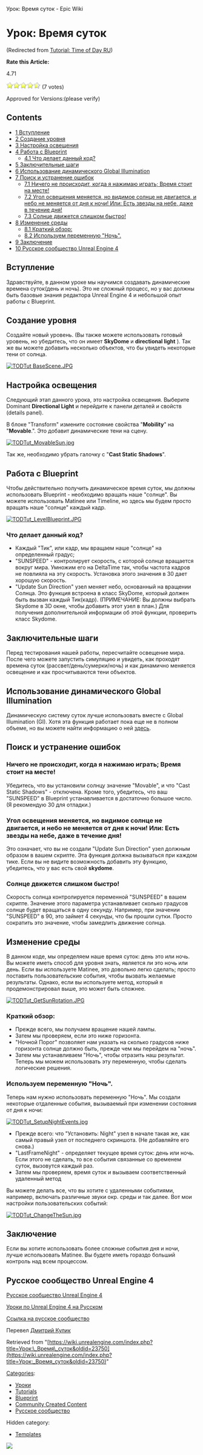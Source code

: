 Урок: Время суток - Epic Wiki                     

Урок: Время суток
=================

(Redirected from [Tutorial: Time of Day RU](/index.php?title=Tutorial:_Time_of_Day_RU&redirect=no "Tutorial: Time of Day RU"))

**Rate this Article:**

4.71

![](/extensions/VoteNY/images/star_on.gif)![](/extensions/VoteNY/images/star_on.gif)![](/extensions/VoteNY/images/star_on.gif)![](/extensions/VoteNY/images/star_on.gif)![](/extensions/VoteNY/images/star_half.gif) (7 votes)

Approved for Versions:(please verify)

Contents
--------

*   [1 Вступление](#.D0.92.D1.81.D1.82.D1.83.D0.BF.D0.BB.D0.B5.D0.BD.D0.B8.D0.B5)
*   [2 Создание уровня](#.D0.A1.D0.BE.D0.B7.D0.B4.D0.B0.D0.BD.D0.B8.D0.B5_.D1.83.D1.80.D0.BE.D0.B2.D0.BD.D1.8F)
*   [3 Настройка освещения](#.D0.9D.D0.B0.D1.81.D1.82.D1.80.D0.BE.D0.B9.D0.BA.D0.B0_.D0.BE.D1.81.D0.B2.D0.B5.D1.89.D0.B5.D0.BD.D0.B8.D1.8F)
*   [4 Работа с Blueprint](#.D0.A0.D0.B0.D0.B1.D0.BE.D1.82.D0.B0_.D1.81_Blueprint)
    *   [4.1 Что делает данный код?](#.D0.A7.D1.82.D0.BE_.D0.B4.D0.B5.D0.BB.D0.B0.D0.B5.D1.82_.D0.B4.D0.B0.D0.BD.D0.BD.D1.8B.D0.B9_.D0.BA.D0.BE.D0.B4.3F)
*   [5 Заключительные шаги](#.D0.97.D0.B0.D0.BA.D0.BB.D1.8E.D1.87.D0.B8.D1.82.D0.B5.D0.BB.D1.8C.D0.BD.D1.8B.D0.B5_.D1.88.D0.B0.D0.B3.D0.B8)
*   [6 Использование динамического Global Illumination](#.D0.98.D1.81.D0.BF.D0.BE.D0.BB.D1.8C.D0.B7.D0.BE.D0.B2.D0.B0.D0.BD.D0.B8.D0.B5_.D0.B4.D0.B8.D0.BD.D0.B0.D0.BC.D0.B8.D1.87.D0.B5.D1.81.D0.BA.D0.BE.D0.B3.D0.BE_Global_Illumination)
*   [7 Поиск и устранение ошибок](#.D0.9F.D0.BE.D0.B8.D1.81.D0.BA_.D0.B8_.D1.83.D1.81.D1.82.D1.80.D0.B0.D0.BD.D0.B5.D0.BD.D0.B8.D0.B5_.D0.BE.D1.88.D0.B8.D0.B1.D0.BE.D0.BA)
    *   [7.1 Ничего не происходит, когда я нажимаю играть; Время стоит на месте!](#.D0.9D.D0.B8.D1.87.D0.B5.D0.B3.D0.BE_.D0.BD.D0.B5_.D0.BF.D1.80.D0.BE.D0.B8.D1.81.D1.85.D0.BE.D0.B4.D0.B8.D1.82.2C_.D0.BA.D0.BE.D0.B3.D0.B4.D0.B0_.D1.8F_.D0.BD.D0.B0.D0.B6.D0.B8.D0.BC.D0.B0.D1.8E_.D0.B8.D0.B3.D1.80.D0.B0.D1.82.D1.8C.3B_.D0.92.D1.80.D0.B5.D0.BC.D1.8F_.D1.81.D1.82.D0.BE.D0.B8.D1.82_.D0.BD.D0.B0_.D0.BC.D0.B5.D1.81.D1.82.D0.B5.21)
    *   [7.2 Угол освещения меняется, но видимое солнце не двигается, и небо не меняется от дня к ночи! Или: Есть звезды на небе, даже в течение дня!](#.D0.A3.D0.B3.D0.BE.D0.BB_.D0.BE.D1.81.D0.B2.D0.B5.D1.89.D0.B5.D0.BD.D0.B8.D1.8F_.D0.BC.D0.B5.D0.BD.D1.8F.D0.B5.D1.82.D1.81.D1.8F.2C_.D0.BD.D0.BE_.D0.B2.D0.B8.D0.B4.D0.B8.D0.BC.D0.BE.D0.B5_.D1.81.D0.BE.D0.BB.D0.BD.D1.86.D0.B5_.D0.BD.D0.B5_.D0.B4.D0.B2.D0.B8.D0.B3.D0.B0.D0.B5.D1.82.D1.81.D1.8F.2C_.D0.B8_.D0.BD.D0.B5.D0.B1.D0.BE_.D0.BD.D0.B5_.D0.BC.D0.B5.D0.BD.D1.8F.D0.B5.D1.82.D1.81.D1.8F_.D0.BE.D1.82_.D0.B4.D0.BD.D1.8F_.D0.BA_.D0.BD.D0.BE.D1.87.D0.B8.21_.D0.98.D0.BB.D0.B8:_.D0.95.D1.81.D1.82.D1.8C_.D0.B7.D0.B2.D0.B5.D0.B7.D0.B4.D1.8B_.D0.BD.D0.B0_.D0.BD.D0.B5.D0.B1.D0.B5.2C_.D0.B4.D0.B0.D0.B6.D0.B5_.D0.B2_.D1.82.D0.B5.D1.87.D0.B5.D0.BD.D0.B8.D0.B5_.D0.B4.D0.BD.D1.8F.21)
    *   [7.3 Солнце движется слишком быстро!](#.D0.A1.D0.BE.D0.BB.D0.BD.D1.86.D0.B5_.D0.B4.D0.B2.D0.B8.D0.B6.D0.B5.D1.82.D1.81.D1.8F_.D1.81.D0.BB.D0.B8.D1.88.D0.BA.D0.BE.D0.BC_.D0.B1.D1.8B.D1.81.D1.82.D1.80.D0.BE.21)
*   [8 Изменение среды](#.D0.98.D0.B7.D0.BC.D0.B5.D0.BD.D0.B5.D0.BD.D0.B8.D0.B5_.D1.81.D1.80.D0.B5.D0.B4.D1.8B)
    *   [8.1 Краткий обзор:](#.D0.9A.D1.80.D0.B0.D1.82.D0.BA.D0.B8.D0.B9_.D0.BE.D0.B1.D0.B7.D0.BE.D1.80:)
    *   [8.2 Используем переменную "Ночь".](#.D0.98.D1.81.D0.BF.D0.BE.D0.BB.D1.8C.D0.B7.D1.83.D0.B5.D0.BC_.D0.BF.D0.B5.D1.80.D0.B5.D0.BC.D0.B5.D0.BD.D0.BD.D1.83.D1.8E_.22.D0.9D.D0.BE.D1.87.D1.8C.22.)
*   [9 Заключение](#.D0.97.D0.B0.D0.BA.D0.BB.D1.8E.D1.87.D0.B5.D0.BD.D0.B8.D0.B5)
*   [10 Русское сообщество Unreal Engine 4](#.D0.A0.D1.83.D1.81.D1.81.D0.BA.D0.BE.D0.B5_.D1.81.D0.BE.D0.BE.D0.B1.D1.89.D0.B5.D1.81.D1.82.D0.B2.D0.BE_Unreal_Engine_4)

Вступление
----------

Здравствуйте, в данном уроке мы научимся создавать динамические времена суток(день и ночь). Это не сложный процесс, но у вас должны быть базовые знания редактора Unreal Engine 4 и небольшой опыт работы с Blueprint.

Создание уровня
---------------

Создайте новый уровень. (Вы также можете использовать готовый уровень, но убедитесь, что он имеет **SkyDome** и **directional light** ). Так же вы можете добавить несколько объектов, что бы увидеть некоторые тени от солнца.

[![TODTut BaseScene.JPG](https://d3ar1piqh1oeli.cloudfront.net/4/4b/TODTut_BaseScene.JPG/500px-TODTut_BaseScene.JPG)](/File:TODTut_BaseScene.JPG)

Настройка освещения
-------------------

Следующий этап данного урока, это настройка освещения. Выберите Dominant **Directional Light** и перейдите к панели деталей и свойств (details panel).

В блоке "Transform" измените состояние свойства "**Mobility**" на "**Movable**.". Это добавит динамические тени на сцену.

[![TODTut_MovableSun.jpg](https://d26ilriwvtzlb.cloudfront.net/9/99/TODTut_MovableSun.jpg)](/File:TODTut_MovableSun.jpg "TODTut_MovableSun.jpg")

Так же, необходимо убрать галочку с "**Cast Static Shadows**".

Работа с Blueprint
------------------

Чтобы действительно получить динамическое время суток, мы должны использовать Blueprint - необходимо вращать наше "солнце". Вы можете использовать Matinee или Timeline, но здесь мы будем просто вращать наше "солнце" каждый кадр.

[![TODTut_LevelBlueprint.JPG](https://d26ilriwvtzlb.cloudfront.net/3/3b/TODTut_LevelBlueprint.JPG)](/File:TODTut_LevelBlueprint.JPG "TODTut_LevelBlueprint.JPG")

### Что делает данный код?

*   Каждый "Тик", или кадр, мы вращаем наше "солнце" на определенный градус;
*   "SUNSPEED" - контролирует скорость, с которой солнце вращается вокруг мира. Умножим его на DeltaTime так, чтобы частота кадров не повлияла на эту скорость. Установка этого значения в 30 дает хорошую скорость.
*   "Update Sun Direction" узел меняет небо, основанный на вращении Солнца. Это функция встроена в класс SkyDome, который должен быть вызван каждый Тик(кадр). (ПРИМЕЧАНИЕ: Вы должны выбрать Skydome в 3D окне, чтобы добавить этот узел в план.) Для получения дополнительной информации об этой функции, проверить класс Skydome.

Заключительные шаги
-------------------

Перед тестирования нашей работы, пересчитайте освещение мира. После чего можете запустить симуляцию и увидеть, как проходят времена суток (рассвет/день/сумерки/ночь) и как динамично меняется освещение и как просчитываются тени объектов.

Использование динамического Global Illumination
-----------------------------------------------

Динамическую систему суток лучше использовать вместе с Global Illumination (GI). Хотя эта функция работает пока еще не в полном объеме, но вы можете найти информацию о ней [здесь](https://wiki.unrealengine.com/Light_Propagation_Volumes_GI).

Поиск и устранение ошибок
-------------------------

### Ничего не происходит, когда я нажимаю играть; Время стоит на месте!

Убедитесь, что вы установили солнцу значение "Movable", и что "Cast Static Shadows" - отключена. Кроме того, убедитесь, что ваш "SUNSPEED" в Blueprint устанавливается в достаточно большое число. (Я рекомендую 30 для отладки.)

### Угол освещения меняется, но видимое солнце не двигается, и небо не меняется от дня к ночи! Или: Есть звезды на небе, даже в течение дня!

Это означает, что вы не создали "Update Sun Direction" узел должным образом в вашем скрипте. Эта функция должна вызываться при каждом тике. Если вы не видите возможность добавить эту функцию, убедитесь, что у вас есть свой ​​**skydome**.

### Солнце движется слишком быстро!

Скорость солнца контролируется переменной "SUNSPEED" в вашем скрипте. Значение этого параметра устанавливает сколько градусов солнце будет вращаться в одну секунду. Например, при значении "SUNSPEED" в 90, это займет 4 секунды, что бы прошли сутки. Просто сократить это значение, чтобы замедлить движение солнца.

Изменение среды
---------------

В данном коде, мы определяем наше время суток: день это или ночь. Вы можете иметь способ для уровня знать, является ли это ночь или день. Если вы используете Matinee, это довольно легко сделать; просто поставить пользовательские события, чтобы вызвать желаемые результаты. Однако, если вы используете метод, который я продемонстрировал выше, это может быть сложнее.

[![TODTut_GetSunRotation.JPG](https://d26ilriwvtzlb.cloudfront.net/f/fc/TODTut_GetSunRotation.JPG)](/File:TODTut_GetSunRotation.JPG "TODTut_GetSunRotation.JPG")

### Краткий обзор:

*   Прежде всего, мы получаем вращение нашей лампы.
*   Затем мы проверяем, если это ниже горизонта.
*   "Ночной Порог" позволяет нам указать на сколько градусов ниже горизонта солнце должно быть, прежде чем мы перейдем на "ночь".
*   Затем мы устанавливаем "Ночь", чтобы отразить наш результат. Теперь мы можем использовать эту переменную, чтобы сделать логические решения.

### Используем переменную "Ночь".

Теперь нам нужно использовать переменную "Ночь". Мы создали некоторые отдаленные события, вызываемый при изменении состояния от дня к ночи:

[![TODTut_SetupNightEvents.jpg](https://d26ilriwvtzlb.cloudfront.net/6/66/TODTut_SetupNightEvents.jpg)](/File:TODTut_SetupNightEvents.jpg "TODTut_SetupNightEvents.jpg")

*   Прежде всего: что "Установить: Night" узел в начале такая же, как самый правый узел от последнего скриншота. (Не добавляйте его снова.)
*   "LastFrameNight" - определяет текущее время суток: день или ночь. Если этого не сделать, то все события связанные со временем суток, вызовутся каждый раз.
*   Затем мы проверяем, время суток и вызываем соответственный удаленный метод

Вы можете делать все, что вы хотите с удаленными событиями, например, включать различные звуки окр. среды и так далее. Вот мои настройки пользовательских событий:

[![TODTut_ChangeTheSun.jpg](https://d26ilriwvtzlb.cloudfront.net/5/5b/TODTut_ChangeTheSun.jpg)](/File:TODTut_ChangeTheSun.jpg "TODTut_ChangeTheSun.jpg")

Заключение
----------

Если вы хотите использовать более сложные события дня и ночи, лучше использовать Matinee. Вы будете иметь гораздо больший контроль над всем процессом.

Русское сообщество Unreal Engine 4
----------------------------------

[Русское сообщество Unreal Engine 4](http://ue4.codengine.ru)

[Уроки по Unreal Engine 4 на Русском](http://ue4.codengine.ru/index.php/%D0%9A%D0%B0%D1%82%D0%B5%D0%B3%D0%BE%D1%80%D0%B8%D1%8F:%D0%A3%D1%80%D0%BE%D0%BA%D0%B8)

[Ссылка на русское сообщество](http://ue4.codengine.ru/index.php/%D0%92%D1%80%D0%B5%D0%BC%D1%8F_%D1%81%D1%83%D1%82%D0%BE%D0%BA)

Перевел [Дмитрий Кулик](http://vk.com/sentike)

Retrieved from "[https://wiki.unrealengine.com/index.php?title=Урок:\_Время\_суток&oldid=23750](https://wiki.unrealengine.com/index.php?title=Урок:_Время_суток&oldid=23750)"

[Categories](/Special:Categories "Special:Categories"):

*   [Уроки](/Category:%D0%A3%D1%80%D0%BE%D0%BA%D0%B8 "Category:Уроки")
*   [Tutorials](/Category:Tutorials "Category:Tutorials")
*   [Blueprint](/Category:Blueprint "Category:Blueprint")
*   [Community Created Content](/Category:Community_Created_Content "Category:Community Created Content")
*   [Русское сообщество](/Category:%D0%A0%D1%83%D1%81%D1%81%D0%BA%D0%BE%D0%B5_%D1%81%D0%BE%D0%BE%D0%B1%D1%89%D0%B5%D1%81%D1%82%D0%B2%D0%BE "Category:Русское сообщество")

Hidden category:

*   [Templates](/Category:Templates "Category:Templates")

  ![](https://tracking.unrealengine.com/track.png)